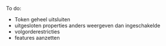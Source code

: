 To do:

* Token geheel uitsluiten
* uitgesloten properties anders weergeven dan ingeschakelde
* volgorderestricties
* features aanzetten
